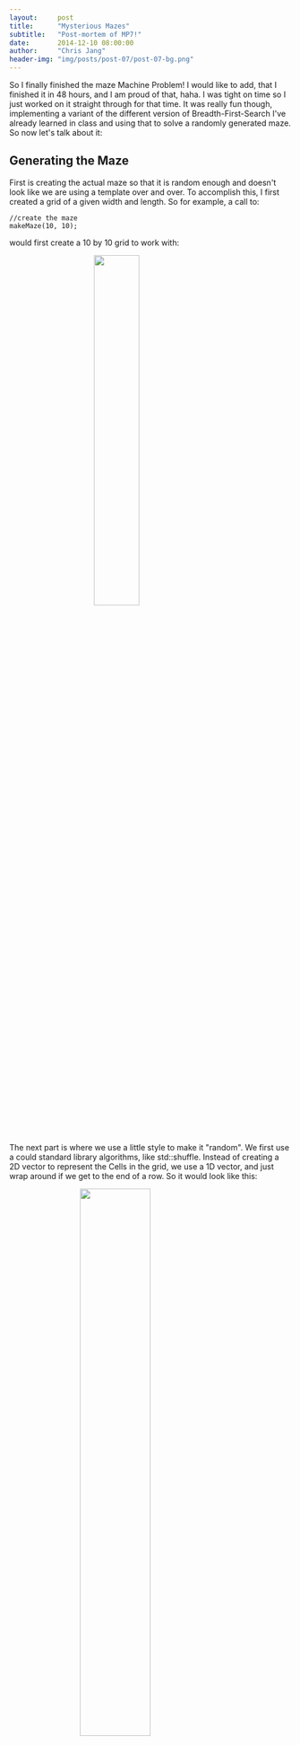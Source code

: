 ```yaml
---
layout:     post
title:      "Mysterious Mazes"
subtitle:   "Post-mortem of MP7!"
date:       2014-12-10 08:00:00
author:     "Chris Jang"
header-img: "img/posts/post-07/post-07-bg.png"
---
```


<p>So I finally finished the maze Machine Problem! I would like to add, that I finished it in 48 hours, and I am proud of that, haha. I was tight on time so I just worked on it straight through for that time. It was really fun though, implementing a variant of the different version of Breadth-First-Search I've already learned in class and using that to solve a randomly generated maze. So now let's talk about it:</p>

<h2>Generating the Maze</h2>

<p>First is creating the actual maze so that it is random enough and doesn't look like we are using a template over and over. To accomplish this, I first created a grid of a given width and length. So for example, a call to:</p>

    //create the maze
    makeMaze(10, 10);
    
<p>would first create a 10 by 10 grid to work with: </p>

<img src="{{ site.baseurl }}/img/posts/post-07/grid.png" align="center" style="float: center; width: 40%; margin-left: 30%; margin-bottom: 0.5em;">

<p>The next part is where we use a little style to make it "random". We first use a could standard library algorithms, like std::shuffle. Instead of creating a 2D vector to represent the Cells in the grid, we use a 1D vector, and just wrap around if we get to the end of a row. So it would look like this: </p>

<img src="{{ site.baseurl }}/img/posts/post-07/1dvector.png" align="center" style="float: center; width: 50%; margin-left: 25%; margin-bottom: 0.5em;">

<p>So next, we shuffle that 1 dimensional vector so the positions get randomized, like:</p>

    //not shuffled:
    <0, 1, 2, 3, 4, 5, 6, 7, 8, 9, 10>
    //shuffled:
    <6, 8, 1, 3, 5, 4, 10, 9, 2, 7, 0>
    
<p>Next, we iterate through those Cells, and then for each one we remove its right wall if we can, and then its bottom wall if we can. By "if we can", I mean if it doesn't create a cycle in the maze and that it isn't up against the bottom or right walls of the maze. By preventing cycles, we also prevent there being more than one way to get from one cell to another. Every time that we *do* remove a wall, we perform a setunion on those two elements in our DisjointSets data structure that represents each Cell in the maze. By using this data structure, we can find paths from one cell to another as well. </p>

<p>After removing all walls that we can without creating cycles, we might get something like the mazes below: </p>

<img src="{{ site.baseurl }}/img/posts/post-07/unsolved1.png" style="float: left; width: 30%; margin-left: 2%; margin-right: 3%; margin-bottom: 0.5em;">
<img src="{{ site.baseurl }}/img/posts/post-07/unsolved2.png" style="float: left; width: 30%; margin-right: 3%; margin-bottom: 0.5em;">
<img src="{{ site.baseurl }}/img/posts/post-07/unsolved3.png" style="float: left; width: 30%; margin-right: 0%; margin-bottom: 0.5em;">

<p style="clear: both;"></p>

<p>You might have noticed that the mazes have entraces at the top left corner, but no exit. This is intentional. We will create an exit as part of the solving algorithm. Of course we could make this vary, but we look for the longest path possible to place the exit.</p>

<h2>Solving the Maze</h2>

<p>Now we move on to solving the actual maze. I mentioned before that we create the exit after we find the longest possible path from the center to a cell in the bottom row of the maze. To do this, we use a Breadth-First-Search on each cell. We start at the center, and then we check if we can travel to the right of it, AND if that cell hasn't already been visited. If so, we enqueue it onto a Queue, and move on to the cell below the current one. We then go to the left, above, etc. By doing this, we effectively and efficiently find the shortest path from the beginning Cell to every other Cell in the maze, in O(n) time, where n represents how many Cells are in the maze!</p>

<p>After performing the BFS, we can now iterate through each Cell in the bottom row of the maze, keeping track of its distance from the starting Cell and storing the maximum. Once we find the maximum, we create the exit in that Cell, and then work our way backwards to the starting Cell, while keeping track of the appropriate directions (right, down, left, up). We reverse that directions vector at the end and then we go through each one, drawing a red line to represent the solution path along the way. A couple solutions might look like the following: </p>

<img src="{{ site.baseurl }}/img/posts/post-07/solved1.png" style="float: left; width: 30%; margin-left: 2%; margin-right: 3%; margin-bottom: 0.5em;">
<img src="{{ site.baseurl }}/img/posts/post-07/solved2.png" style="float: left; width: 30%; margin-right: 3%; margin-bottom: 0.5em;">
<img src="{{ site.baseurl }}/img/posts/post-07/solved3.png" style="float: left; width: 30%; margin-right: 0%; margin-bottom: 0.5em;">
